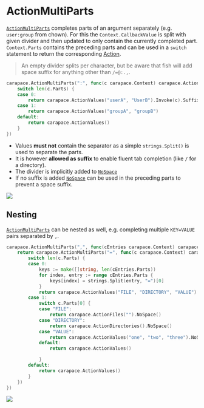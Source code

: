 # ActionMultiParts

[`ActionMultiParts`] completes parts of an argument separately (e.g. `user:group` from chown).
For this the `Context.CallbackValue` is split with given divider and then updated to only contain the currently completed part.
`Context.Parts` contains the preceding parts and can be used in a `switch` statement to return the corresponding [Action](../action.md).

> An empty divider splits per character, but be aware that fish will add space suffix for anything other than `/=@:.,`.

```go
carapace.ActionMultiParts(":", func(c carapace.Context) carapace.Action {
	switch len(c.Parts) {
	case 0:
		return carapace.ActionValues("userA", "UserB").Invoke(c).Suffix(":").ToA()
	case 1:
		return carapace.ActionValues("groupA", "groupB")
	default:
		return carapace.ActionValues()
	}
})
```

- Values **must not** contain the separator as a simple `strings.Split()` is used to separate the parts.
- It is however **allowed as suffix** to enable fluent tab completion (like `/` for a directory).
- The divider is implicitly added to [`NoSpace`]
- If no suffix is added [`NoSpace`] can be used in the preceding parts to prevent a space suffix.

![](./actionMultiParts.cast)

## Nesting

[`ActionMultiParts`] can be nested as well, e.g. completing multiple `KEY=VALUE` pairs separated by `,`.

```go
carapace.ActionMultiParts(",", func(cEntries carapace.Context) carapace.Action {
	return carapace.ActionMultiParts("=", func(c carapace.Context) carapace.Action {
		switch len(c.Parts) {
		case 0:
			keys := make([]string, len(cEntries.Parts))
			for index, entry := range cEntries.Parts {
				keys[index] = strings.Split(entry, "=")[0]
			}
			return carapace.ActionValues("FILE", "DIRECTORY", "VALUE").Invoke(c).Filter(keys).Suffix("=").ToA()
		case 1:
			switch c.Parts[0] {
			case "FILE":
				return carapace.ActionFiles("").NoSpace()
			case "DIRECTORY":
				return carapace.ActionDirectories().NoSpace()
			case "VALUE":
				return carapace.ActionValues("one", "two", "three").NoSpace()
			default:
				return carapace.ActionValues()

			}
		default:
			return carapace.ActionValues()
		}
	})
})
```

![](./actionMultiParts-nested.cast)

[`carapace.CallbackValue`]:https://pkg.go.dev/github.com/rsteube/carapace#pkg-variables
[`ActionMultiParts`]:https://pkg.go.dev/github.com/rsteube/carapace#ActionMultiParts
[`NoSpace`]:../action/noSpace.md